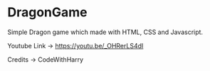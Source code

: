 # DragonGame
Simple Dragon game which made with HTML, CSS and Javascript. 

Youtube Link -> https://youtu.be/_OHRerLS4dI

Credits -> CodeWithHarry
